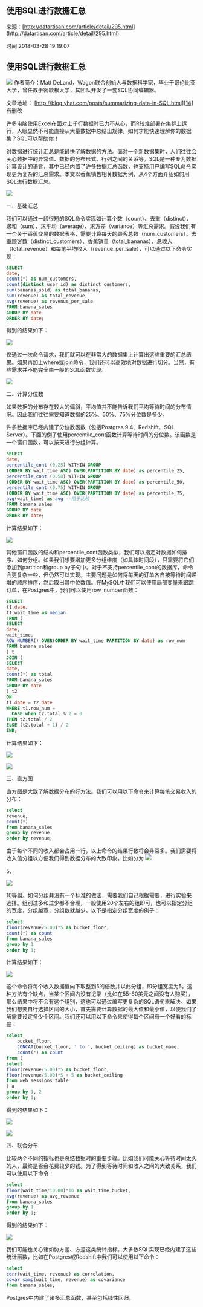 ## 使用SQL进行数据汇总

来源：[http://datartisan.com/article/detail/295.html](http://datartisan.com/article/detail/295.html)

时间 2018-03-28 19:19:07

## 使用SQL进行数据汇总


![][0]
作者简介：Matt DeLand，Wagon联合创始人与数据科学家，毕业于哥伦比亚大学，曾任教于密歇根大学，其团队开发了一套SQL协同编辑器。

文章地址： [http://blog.yhat.com/posts/summarizing-data-in-SQL.html][14] 有删改


许多电脑使用Excel在面对上千行数据时已力不从心，而R较难部署在集群上运行，人眼显然不可能直接从大量数据中总结出规律。如何才能快速理解你的数据集？SQL可以帮助你！

对数据进行统计汇总是能最快了解数据的方法。面对一个新数据集时，人们往往会关心数据中的异常值、数据的分布形式、行列之间的关系等。SQL是一种专为数据计算设计的语言，其中已经内置了许多数据汇总函数，也支持用户编写SQL命令实现更为复杂的汇总需求。本文以香蕉销售相关数据为例，从4个方面介绍如何用SQL进行数据汇总。

![][1]

一、基础汇总

我们可以通过一段很短的SQL命令实现如计算个数（count）、去重（distinct）、求和（sum）、求平均（average）、求方差（variance）等汇总需求。假设我们有一个关于香蕉交易的数据表格，需要计算每天的顾客总数（num_customers）、去重顾客数（distinct_customers）、香蕉销量（total_bananas）、总收入（total_revenue）和每笔平均收入（revenue_per_sale），可以通过以下命令实现：

```sql
SELECT 
date,
count(*) as num_customers,
count(distinct user_id) as distinct_customers,
sum(bananas_sold) as total_bananas,
sum(revenue) as total_revenue,
avg(revenue) as revenue_per_sale
FROM banana_sales
GROUP BY date
ORDER BY date;
```

得到的结果如下：

![][2]


仅通过一次命令请求，我们就可以在非常大的数据集上计算出这些重要的汇总结果。如果再加上where或join命令，我们还可以高效地对数据进行切分。当然，有些需求并不能完全由一般的SQL函数实现。

![][3]

二、计算分位数

如果数据的分布存在较大的偏斜，平均值并不能告诉我们平均等待时间的分布情况。因此我们往往需要知道数据的25%、50%、75%分位数是多少。

许多数据库已经内建了分位数函数（包括Postgres 9.4、Redshift、SQL Server）。下面的例子使用percentile_cont函数计算等待时间的分位数。该函数是一个窗口函数，可以按天进行分组计算。

```sql
SELECT
date,
percentile_cont (0.25) WITHIN GROUP
(ORDER BY wait_time ASC) OVER(PARTITION BY date) as percentile_25,
percentile_cont (0.50) WITHIN GROUP
(ORDER BY wait_time ASC) OVER(PARTITION BY date) as percentile_50,
percentile_cont (0.75) WITHIN GROUP
(ORDER BY wait_time ASC) OVER(PARTITION BY date) as percentile_75,
avg(wait_time) as avg --用于比较
FROM banana_sales
GROUP BY date
ORDER BY date;
```

计算结果如下：

![][4]

其他窗口函数的结构和percentile_cont函数类似，我们可以指定对数据如何排序、如何分组。如果我们想要增加更多分组维度（如具体时间段），只需要将它们添加到partition和group by子句中。对于不支持percentile_cont的数据库，命令会更复杂一些，但仍然可以实现。主要问题是如何将每天的订单各自按等待时间递增的顺序排序，然后取出其中位数值。在MySQL中我们可以使用局部变量来跟踪订单，在Postgres中，我们可以使用row_number函数：

```sql
SELECT
t1.date,
t1.wait_time as median
FROM ( 
SELECT
date,
wait_time,
ROW_NUMBER() OVER(ORDER BY wait_time PARTITION BY date) as row_num
FROM banana_sales
) t
JOIN (
SELECT
date,
count(*) as total
FROM banana_sales
GROUP BY date
) t2
ON
t1.date = t2.date
WHERE t1.row_num =
  CASE when t2.total % 2 = 0 
THEN t2.total / 2
ELSE (t2.total + 1) / 2
END;
```

计算结果如下：

![][5]


![][6]

三、直方图

直方图是大致了解数据分布的好方法。我们可以用以下命令来计算每笔交易收入的分布：


```sql
select
revenue,
count(*)
from banana_sales
group by revenue
order by revenue;
```

由于每个不同的收入都会占用一行，以上命令的结果行数将会非常多。我们需要将收入值分组以方便我们得到数据分布的大致印象，比如分为 
![][7]

 5、 

![][8]

 10等组。如何分组并没有一个标准的做法，需要我们自己根据需要，进行实验来选择。组别过多和过少都不合理，一般使用20个左右的组即可，也可以指定分组的宽度，分组越宽，分组数就越少。以下是指定分组宽度的例子：

```sql
select 
floor(revenue/5.00)*5 as bucket_floor,
count(*) as count
from banana_sales
group by 1
order by 1;
```

计算结果如下：

![][9]

 这个命令将每个收入数据值向下取整到5的倍数并以此分组，即分组宽度为5。这种方法有个缺点，当某个区间内没有记录（比如在55-60美元之间没有人购买），那么结果中将不会有这个组别，这也可以通过编写更复杂的SQL语句来解决。如果我们想要自行选择区间的大小，首先需要计算数据的最大值和最小值，以便我们了解需要设定多少个区间。我们还可以用以下命令来使得每个区间有一个好看的标签：

```sql
select
    bucket_floor,
    CONCAT(bucket_floor, ' to ', bucket_ceiling) as bucket_name,
    count(*) as count
from (
select 
floor(revenue/5.00)*5 as bucket_floor,
floor(revenue/5.00)*5 + 5 as bucket_ceiling
from web_sessions_table
) a
group by 1, 2
order by 1;
```

得到的结果如下：

![][10]

![][11]

四、联合分布

比较两个不同的指标也是总结数据时的重要步骤。比如我们可能关心等待时间太久的人，最终是否会花费较少的钱。为了得到等待时间和收入之间的大致关系，我们可以使用以下命令：

```sql
select 
floor(wait_time/10.00)*10 as wait_time_bucket,
avg(revenue) as avg_revenue
from banana_sales
group by 1
order by 1;
```

得到的结果如下：

![][12]

我们可能也关心诸如协方差、方差这类统计指标。大多数SQL实现已经内建了这些统计函数，比如在Postgres或Redshift中我们可以使用以下命令：

```sql
select
corr(wait_time, revenue) as correlation,
covar_samp(wait_time, revenue) as covariance
from banana_sales;
```

Postgres中内建了诸多汇总函数，甚至包括线性回归。


[14]: http://blog.yhat.com/posts/summarizing-data-in-SQL.html
[0]: ./img/26JrAjQ.png 
[1]: ./img/yA7veme.png 
[2]: ./img/rQjYneF.png 
[3]: ./img/7JZZJbR.png 
[4]: ./img/z6bmEzJ.png 
[5]: ./img/mIVVJbF.png 
[6]: ./img/3qUZZze.png 
[7]: ./img/7faeEvJ.png 
[8]: ./img/JRjEFrR.png 
[9]: ./img/7ba2E33.png 
[10]: ./img/vqi2QnB.png 
[11]: ./img/aaqQBrI.png 
[12]: ./img/YbuYrai.png 